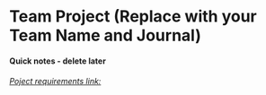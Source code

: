 # Team Project (Replace with your Team Name and Journal)

#### Quick notes - delete later

###### [Poject requirements link:](https://sjsu.instructure.com/courses/1492137/assignments/6389133)